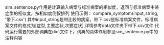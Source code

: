 sim_sentence.py作用是计算输入病案与标准病案的相似度，返回与标准病案中某症型的相似度，按相似度倒叙排列
使用示例：
compare_symptom(input_string, '带下.csv')
其中input_string是带比较的病案，带下.csv是标准病案文件，标准病案文件的格式为[症型,主要症状,次要症状],详情参考data文件夹下带下.csv文件
代码运行需要的外部词典在dict文件下，词典的具体作用参见sim_sentence.py中的注释内容